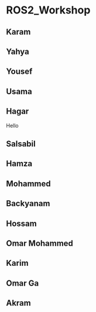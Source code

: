 # ROS2_Workshop

## Karam

## Yahya

## Yousef

## Usama

## Hagar
Hello
## Salsabil

## Hamza

## Mohammed

## Backyanam

## Hossam

## Omar Mohammed

## Karim

## Omar Ga

## Akram
